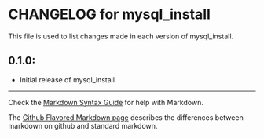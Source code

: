 # CHANGELOG for mysql_install

This file is used to list changes made in each version of mysql_install.

## 0.1.0:

* Initial release of mysql_install

- - -
Check the [Markdown Syntax Guide](http://daringfireball.net/projects/markdown/syntax) for help with Markdown.

The [Github Flavored Markdown page](http://github.github.com/github-flavored-markdown/) describes the differences between markdown on github and standard markdown.
